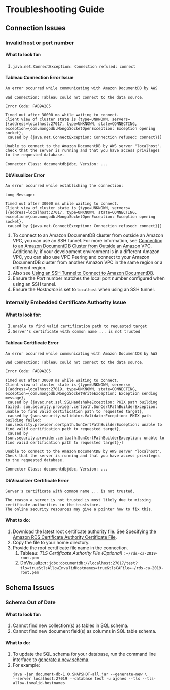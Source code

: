 # Troubleshooting Guide

## Connection Issues

### Invalid host or port number

#### What to look for:

1. `java.net.ConnectException: Connection refused: connect`

#### Tableau Connection Error Issue
    
```text
An error occurred while communicating with Amazon DocumentDB by AWS

Bad Connection: Tableau could not connect to the data source.

Error Code: FAB9A2C5

Timed out after 30000 ms while waiting to connect. 
Client view of cluster state is {type=UNKNOWN, servers=[{address=localhost:27017, type=UNKNOWN, state=CONNECTING, 
exception={com.mongodb.MongoSocketOpenException: Exception opening socket},
 caused by {java.net.ConnectException: Connection refused: connect}}]
 
Unable to connect to the Amazon DocumentDB by AWS server "localhost". 
Check that the server is running and that you have access privileges to the requested database.

Connector Class: documentdbjdbc, Version: ...
```

#### DbVisualizer Error

```text
An error occurred while establishing the connection:

Long Message:

Timed out after 30000 ms while waiting to connect. 
Client view of cluster state is {type=UNKNOWN, servers=[{address=localhost:27017, type=UNKNOWN, state=CONNECTING, 
exception={com.mongodb.MongoSocketOpenException: Exception opening socket},
 caused by {java.net.ConnectException: Connection refused: connect}}]
```

1. To connect to an Amazon DocumentDB cluster from outside an Amazon VPC, 
  you can use an SSH tunnel. For more information, see [Connecting to an 
  Amazon DocumentDB Cluster from Outside an Amazon VPC](https://docs.aws.amazon.com/documentdb/latest/developerguide/connect-from-outside-a-vpc.html). 
  Additionally, if your development environment is in a different Amazon VPC, you can also use 
  VPC Peering and connect to your Amazon DocumentDB cluster from another Amazon VPC in the 
  same region or a different region.
1. Also see [Using an SSH Tunnel to Connect to Amazon DocumentDB](../setup/setup.md#using-an-ssh-tunnel-to-connect-to-amazon-documentdb).
1. Ensure the *Port* number matches the local port number configured when using an SSH tunnel.
1. Ensure the *Hostname* is set to `localhost` when using an SSH tunnel.
      
### Internally Embedded Certificate Authority Issue       

#### What to look for:

1. `unable to find valid certification path to requested target`
1. `Server's certificate with common name ... is not trusted`

#### Tableau Certificate Error

```text
An error occurred while communicating with Amazon DocumentDB by AWS

Bad Connection: Tableau could not connect to the data source.

Error Code: FAB9A2C5

Timed out after 30000 ms while waiting to connect. 
Client view of cluster state is {type=UNKNOWN, servers=[{address=localhost:27019, type=UNKNOWN, state=CONNECTING, 
exception={com.mongodb.MongoSocketWriteException: Exception sending message},
 caused by {javax.net.ssl.SSLHandshakeException: PKIX path building failed: sun.security.provider.certpath.SunCertPathBuilderException: unable to find valid certification path to requested target},
 caused by {sun.security.validator.ValidatorException: PKIX path building failed: sun.security.provider.certpath.SunCertPathBuilderException: unable to find valid certification path to requested target}, 
 caused by {sun.security.provider.certpath.SunCertPathBuilderException: unable to find valid certification path to requested target}}]
 
Unable to connect to the Amazon DocumentDB by AWS server "localhost". 
Check that the server is running and that you have access privileges to the requested database.

Connector Class: documentdbjdbc, Version: ...
```

#### DbVisualizer Certificate Error

```text
Server's certificate with common name ... is not trusted.

The reason a server is not trusted is most likely due to missing certificate authorities in the truststore. 
The online security resources may give a pointer how to fix this.
```

#### What to do:

1. Download the latest root certificate authority file. 
   See [Specifying the Amazon RDS Certificate Authority Certificate File](../setup/setup.md#specifying-the-amazon-rds-certificate-authority-certificate-file). 
1. Copy the file to your home directory.
1. Provide the root certificate file name in the connection. 
   1. Tableau: *TLS Certificate Authority File (Optional)* : `~/rds-ca-2019-root.pem`
   1. DbVisualizer: `jdbc:documentdb://localhost:27017/test?tls=true&tlsAllowInvalidHostnames=true&tlsCAFile=~/rds-ca-2019-root.pem`

## Schema Issues

### Schema Out of Date

#### What to look for: 
1. Cannot find new collection(s) as tables in SQL schema.
1. Cannot find new document field(s) as columns in SQL table schema.

#### What to do:

1. To update the SQL schema for your database, run the command line interface to 
[generate a new schema](../schema/manage-schema-cli.md).
1.  For example:
    ```text
    java -jar document-db-1.0.SNAPSHOT-all.jar --generate-new \
    --server localhost:27019 --database test -u ajones --tls --tls-allow-invalid-hostnames
    ```
